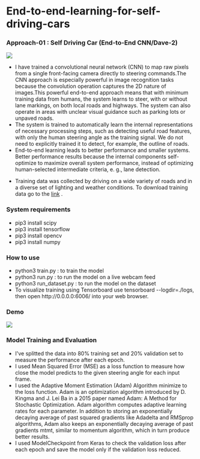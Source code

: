 # End-to-end-learning-for-self-driving-cars
<h3><b>Approach-01  : Self Driving Car (End-to-End CNN/Dave-2)</b></h3>
<img src="https://camo.githubusercontent.com/7b34f1caec74578997546bd706e8dc1e76a302d905567bfc22657e3e009f385f/68747470733a2f2f63646e2d696d616765732d312e6d656469756d2e636f6d2f6d61782f3836382f302a37645265715158456c6e6548425755722e6a7067">

<ul>
  <li> I have trained a convolutional neural network (CNN) to map raw pixels from a single front-facing camera directly to steering commands.The CNN approach is especially powerful in image recognition tasks because the convolution operation captures the 2D nature of images.This powerful end-to-end approach means that with minimum training data from humans, the system learns to steer, with or without lane markings, on both local roads and highways. The system can also operate in areas with unclear visual guidance such as parking lots or unpaved roads. </li>
 <li>The system is trained to automatically learn the internal representations of necessary processing steps, such as detecting useful road features, with only the human steering angle as the training signal. We do not need to explicitly trained it to detect, for example, the outline of roads.</li>
  <li>End-to-end learning leads to better performance and smaller systems. Better performance results because the internal components self-optimize to maximize overall system performance, instead of optimizing human-selected intermediate criteria, e. g., lane detection.</li> 
  </ul>
  <ul>
  <li>Training data was collected by driving on a wide variety of roads and in a diverse set of lighting and weather conditions.
    To download training data  go to the <a target="_blank" href="https://github.com/SullyChen/Autopilot-TensorFlow">link</a> . 
  </li>
  </ul>
  <h3><b>System requirements </b></h3>
  <ul> <li> pip3 install scipy</li>
  <li> pip3 install tensorflow</li>
  <li>pip3 install opencv </li>
  <li>pip3 install numpy</li>
  </ul>
  <h3><b>How to use </b> </h3>
  <ul> <li>  python3 train.py : to train the model </li>
  <li>python3 run.py : to run the model on a live webcam feed </li>
  
  <li>python3 run_dataset.py : to run the model on the dataset </li>
  <li>To visualize training using Tensorboard use tensorboard --logdir=./logs, then open http://0.0.0.0:6006/ into your web browser.</li>
  </ul>
  <h3><b>Demo</b></h3>
  <img src="https://github.com/adityaguptai/Self-Driving-Car-/raw/master/self_driving_car_gif.gif">

<h3><b> Model Training and Evaluation</b></h3>
<ul>
<li>I've splitted the data into 80% training set and 20% validation set to measure the performance after each epoch.</li>
<li>I used Mean Squared Error (MSE) as a loss function to measure how close the model predicts to the given steering angle for each input frame.</li>
<li>I used the Adaptive Moment Estimation (Adam) Algorithm minimize to the loss function. Adam is an optimization algorithm introduced by D. Kingma and J. Lei Ba in a 2015 paper named Adam: A Method for Stochastic Optimization. Adam algorithm computes adaptive learning rates for each parameter. In addition to storing an exponentially decaying average of past squared gradients like Adadelta and RMSprop algorithms, Adam also keeps an exponentially decaying average of past gradients mtmt, similar to momentum algorithm, which in turn produce better results.</li>
<li>I used ModelCheckpoint from Keras to check the validation loss after each epoch and save the model only if the validation loss reduced.</li>

